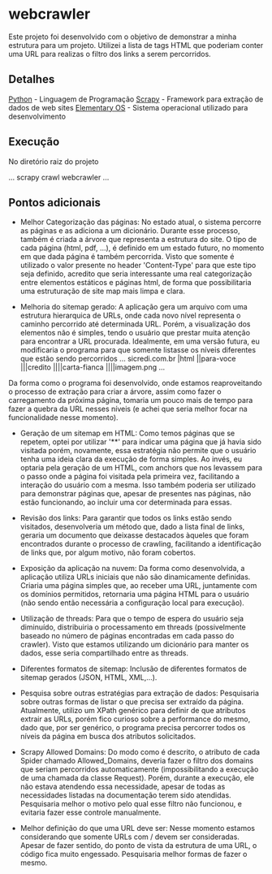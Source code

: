 # webcrawler

Este projeto foi desenvolvido com o objetivo de demonstrar a minha estrutura para um projeto. Utilizei a lista de tags HTML que poderiam conter uma URL para realizas o filtro dos links a serem percorridos.

## Detalhes

[Python](https://www.python.org/) - Linguagem de Programação
[Scrapy](https://scrapy.org/) - Framework para extração de dados de web sites
[Elementary OS](https://elementary.io/) - Sistema operacional utilizado para desenvolvimento

## Execução

No diretório raiz do projeto 

...
scrapy crawl webcrawler
...

## Pontos adicionais
* Melhor Categorização das páginas: No estado atual, o sistema percorre as páginas e as adiciona a um dicionário. Durante esse processo, também é criada a árvore que representa a estrutura do site. O tipo de cada página (html, pdf, ...), é definido em um estado futuro, no momento em que dada página é também percorrida. Visto que somente é utilizado o valor presente no header 'Content-Type' para que este tipo seja definido, acredito que seria interessante uma real categorização entre elementos estáticos e páginas html, de forma que possibilitaria uma estruturação de site map mais limpa e clara.

* Melhoria do sitemap gerado: A aplicação gera um arquivo com uma estrutura hierarquica de URLs, onde cada novo nível representa o caminho percorrido até determinada URL. Porém, a visualização dos elementos não é simples, tendo o usuário que prestar muita atenção para encontrar a URL procurada. Idealmente, em uma versão futura, eu modificaria o programa para que somente listasse os níveis diferentes que estão sendo percorridos
...
sicredi.com.br
|html
||para-voce
|||credito
||||carta-fianca
||||imagem.png
... 

Da forma como o programa foi desenvolvido, onde estamos reaproveitando o processo de extração para criar a árvore, assim como fazer o carregamento da próxima página, tomaria um pouco mais de tempo para fazer a quebra da URL nesses níveis (e achei que seria melhor focar na funcionalidade nesse momento).

* Geração de um sitemap em HTML: Como temos páginas que se repetem, optei por utilizar '\*\*' para indicar uma página que já havia sido visitada porém, novamente, essa estratégia não permite que o usuário tenha uma ideia clara da execução de forma simples. Ao invés, eu optaria pela geração de um HTML, com anchors que nos levassem para o passo onde a página foi visitada pela primeira vez, facilitando a interação do usuário com a mesma. Isso também poderia ser utilizado para demonstrar páginas que, apesar de presentes nas páginas, não estão funcionando, ao incluir uma cor determinada para essas.

* Revisão dos links: Para garantir que todos os links estão sendo visitados, desenvolveria um método que, dado a lista final de links, geraria um documento que deixasse destacados àqueles que foram encontrados durante o processo de crawling, facilitando a identificação de links que, por algum motivo, não foram cobertos.

* Exposição da aplicação na nuvem: Da forma como desenvolvida, a aplicação utiliza URLs iniciais que não são dinamicamente definidas. Criaria uma página simples que, ao receber uma URL, juntamente com os domínios permitidos, retornaria uma página HTML para o usuário (não sendo então necessária a configuração local para execução).

* Utilização de threads: Para que o tempo de espera do usuário seja diminuído, distribuiria o processamento em threads (possivelmente baseado no número de páginas encontradas em cada passo do crawler). Visto que estamos utilizando um dicionário para manter os dados, esse seria compartilhado entre as threads.

* Diferentes formatos de sitemap: Inclusão de diferentes formatos de sitemap gerados (JSON, HTML, XML,...).

* Pesquisa sobre outras estratégias para extração de dados: Pesquisaria sobre outras formas de listar o que precisa ser extraído da página. Atualmente, utilizo um XPath genérico para definir de que atributos extrair as URLs, porém fico curioso sobre a performance do mesmo, dado que, por ser genérico, o programa precisa percorrer todos os níveis da página em busca dos atributos solicitados.

* Scrapy Allowed Domains: Do modo como é descrito, o atributo de cada Spider chamado Allowed_Domains, deveria fazer o filtro dos domains que seriam percorridos automaticamente (impossibilitando a execução de uma chamada da classe Request). Porém, durante a execução, ele não estava atendendo essa necessidade, apesar de todas as necessidades listadas na documentação terem sido atendidas. Pesquisaria melhor o motivo pelo qual esse filtro não funcionou, e evitaria fazer esse controle manualmente.

* Melhor definição do que uma URL deve ser: Nesse momento estamos considerando que somente URLs com / devem ser consideradas. Apesar de fazer sentido, do ponto de vista da estrutura de uma URL, o código fica muito engessado. Pesquisaria melhor formas de fazer o mesmo.
